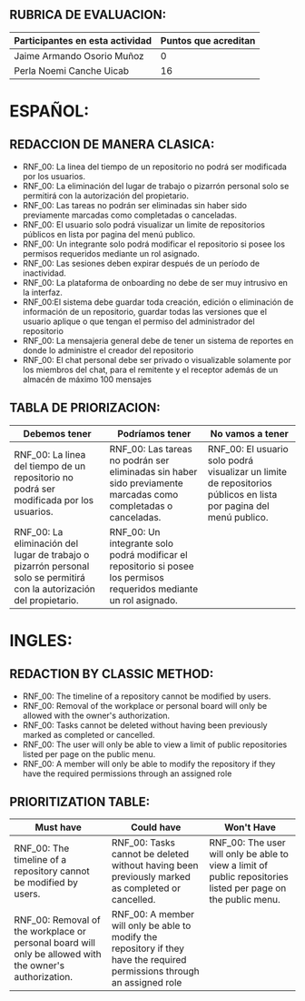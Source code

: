 ## RUBRICA DE EVALUACION:
Participantes en esta actividad | Puntos que acreditan
------------------------------- | --------------------
Jaime Armando Osorio Muñoz | 0
Perla Noemi Canche Uicab | 16

# ESPAÑOL:

## REDACCION DE MANERA CLASICA:

- RNF_00: La linea del tiempo de un repositorio no podrá ser modificada por los usuarios.
- RNF_00: La eliminación del lugar de trabajo o pizarrón personal solo se permitirá con la autorización del propietario.
- RNF_00: Las tareas no podrán ser eliminadas sin haber sido previamente marcadas como completadas o canceladas.
- RNF_00: El usuario solo podrá visualizar un limite de repositorios públicos en lista por pagina del menú publico.
- RNF_00: Un integrante solo podrá modificar el repositorio si posee los permisos requeridos mediante un rol asignado.
- RNF_00: Las sesiones deben expirar después de un período de inactividad.
- RNF_00: La plataforma de onboarding no debe de ser muy intrusivo en la interfaz.
- RNF_00:El sistema debe guardar toda creación, edición o eliminación de información de un repositorio, guardar todas las versiones que el usuario aplique o que tengan el permiso del administrador del repositorio
- RNF_00: La mensajeria general debe de tener un sistema de reportes en donde lo administre el creador del repositorio
- RNF_00: El chat personal debe ser privado o visualizable solamente por los miembros del chat, para el remitente y el receptor además de un almacén de máximo 100 mensajes

## TABLA DE PRIORIZACION:

Debemos tener | Podríamos tener | No vamos a tener
------------- | --------------- | ----------------
RNF_00: La linea del tiempo de un repositorio no podrá ser modificada por los usuarios. | RNF_00: Las tareas no podrán ser eliminadas sin haber sido previamente marcadas como completadas o canceladas. | RNF_00: El usuario solo podrá visualizar un limite de repositorios públicos en lista por pagina del menú publico.
RNF_00: La eliminación del lugar de trabajo o pizarrón personal solo se permitirá con la autorización del propietario. | RNF_00: Un integrante solo podrá modificar el repositorio si posee los permisos requeridos mediante un rol asignado. |

# INGLES:

## REDACTION BY CLASSIC METHOD:

- RNF_00: The timeline of a repository cannot be modified by users.
- RNF_00: Removal of the workplace or personal board will only be allowed with the owner's authorization.
- RNF_00: Tasks cannot be deleted without having been previously marked as completed or cancelled.
- RNF_00: The user will only be able to view a limit of public repositories listed per page on the public menu.
- RNF_00: A member will only be able to modify the repository if they have the required permissions through an assigned role

## PRIORITIZATION TABLE:

Must have | Could have | Won't Have
--------- | ---------- | ----------
RNF_00: The timeline of a repository cannot be modified by users. | RNF_00: Tasks cannot be deleted without having been previously marked as completed or cancelled. | RNF_00: The user will only be able to view a limit of public repositories listed per page on the public menu.
RNF_00: Removal of the workplace or personal board will only be allowed with the owner's authorization. | RNF_00: A member will only be able to modify the repository if they have the required permissions through an assigned role |
